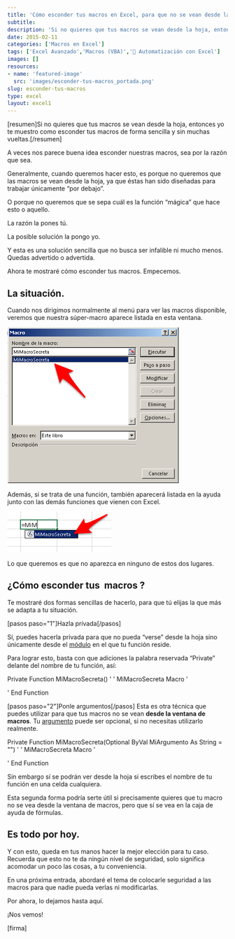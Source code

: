 ```yaml
---
title: 'Cómo esconder tus macros en Excel, para que no se vean desde la hoja.'
subtitle: 
description: 'Si no quieres que tus macros se vean desde la hoja, entonces yo te muestro como esconder tus macros de forma sencilla y sin muchas vueltas.'
date: 2015-02-11
categories: ['Macros en Excel']
tags: ['Excel Avanzado','Macros (VBA)','🤖 Automatización con Excel']
images: []
resources: 
- name: 'featured-image'
  src: 'images/esconder-tus-macros_portada.png'
slug: esconder-tus-macros
type: excel
layout: excel1
---
```


\[resumen\]Si no quieres que tus macros se vean desde la hoja, entonces yo te muestro como esconder tus macros de forma sencilla y sin muchas vueltas.\[/resumen\]

A veces nos parece buena idea esconder nuestras macros, sea por la razón que sea.

Generalmente, cuando queremos hacer esto, es porque no queremos que las macros se vean desde la hoja, ya que éstas han sido diseñadas para trabajar únicamente “por debajo”.

O porque no queremos que se sepa cuál es la función “mágica” que hace esto o aquello.

La razón la pones tú.

La posible solución la pongo yo.

Y esta es una solución sencilla que no busca ser infalible ni mucho menos. Quedas advertido o advertida.

Ahora te mostraré cómo esconder tus macros. Empecemos.

## La situación.

Cuando nos dirigimos normalmente al menú para ver las macros disponible, veremos que nuestra súper-macro aparece listada en esta ventana.

![Esconder macros en Excel](images/esconder-macros-excel-001.png)

Además, si se trata de una función, también aparecerá listada en la ayuda junto con las demás funciones que vienen con Excel.

![Esconder macros en Excel](images/esconder-macros-excel-002.png)

Lo que queremos es que no aparezca en ninguno de estos dos lugares.

## ¿Cómo esconder tus  macros ?

Te mostraré dos formas sencillas de hacerlo, para que tú elijas la que más se adapta a tu situación.

\[pasos paso="1"\]Hazla privada\[/pasos\]

Sí, puedes hacerla privada para que no pueda “verse” desde la hoja sino únicamente desde el [módulo](http://raymundoycaza.com/como-insertar-un-modulo-en-excel/ "Cómo insertar un módulo en Excel") en el que tu función reside.

Para lograr esto, basta con que adiciones la palabra reservada “Private” delante del nombre de tu función, así:

Private Function MiMacroSecreta()
'
' MiMacroSecreta Macro
'

'
End Function

\[pasos paso="2"\]Ponle argumentos\[/pasos\] Esta es otra técnica que puedes utilizar para que tus macros no se vean **desde la ventana de macros**. Tu [argumento](http://raymundoycaza.com/que-son-los-argumentos-en-excel/ "¿ Qué son los argumentos en Excel ?") puede ser opcional, si no necesitas utilizarlo realmente.

Private Function MiMacroSecreta(Optional ByVal MiArgumento As String \= "")
'
' MiMacroSecreta Macro
'

'
End Function

Sin embargo sí se podrán ver desde la hoja si escribes el nombre de tu función en una celda cualquiera.

Esta segunda forma podría serte útil si precisamente quieres que tu macro no se vea desde la ventana de macros, pero que sí se vea en la caja de ayuda de fórmulas.

## Es todo por hoy.

Y con esto, queda en tus manos hacer la mejor elección para tu caso. Recuerda que esto no te da ningún nivel de seguridad, solo significa acomodar un poco las cosas, a tu conveniencia.

En una próxima entrada, abordaré el tema de colocarle seguridad a las macros para que nadie pueda verlas ni modificarlas.

Por ahora, lo dejamos hasta aquí.

¡Nos vemos!

\[firma\]
